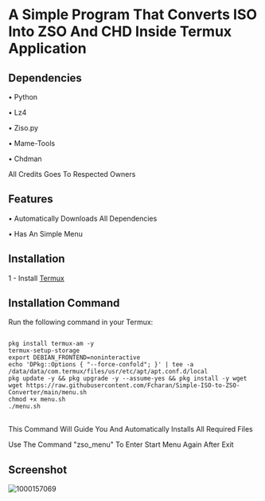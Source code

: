 # A Simple Program That Converts ISO Into ZSO And CHD Inside Termux Application 

## Dependencies

• Python

• Lz4

• Ziso.py

• Mame-Tools

• Chdman

All Credits Goes To Respected Owners

## Features

• Automatically Downloads All Dependencies 

• Has An Simple Menu

## Installation

1 - Install [Termux](https://github.com/Fcharan/WinlatorMali/releases/download/0.0/termux-app_v0.118.1+github-debug_arm64-v8a.apk)

## Installation Command

Run the following command in your Termux:

<pre>
<code>
pkg install termux-am -y
termux-setup-storage
export DEBIAN_FRONTEND=noninteractive
echo 'DPkg::Options { "--force-confold"; }' | tee -a /data/data/com.termux/files/usr/etc/apt/apt.conf.d/local
pkg update -y && pkg upgrade -y --assume-yes && pkg install -y wget
wget https://raw.githubusercontent.com/Fcharan/Simple-ISO-to-ZSO-Converter/main/menu.sh
chmod +x menu.sh
./menu.sh
</code>
</pre>

This Command Will Guide You And Automatically Installs All Required Files

Use The Command "zso_menu" To Enter Start Menu Again After Exit

## Screenshot

![1000157069](https://github.com/user-attachments/assets/2bb183ba-74c2-4de7-a765-38bef18cefcd)

